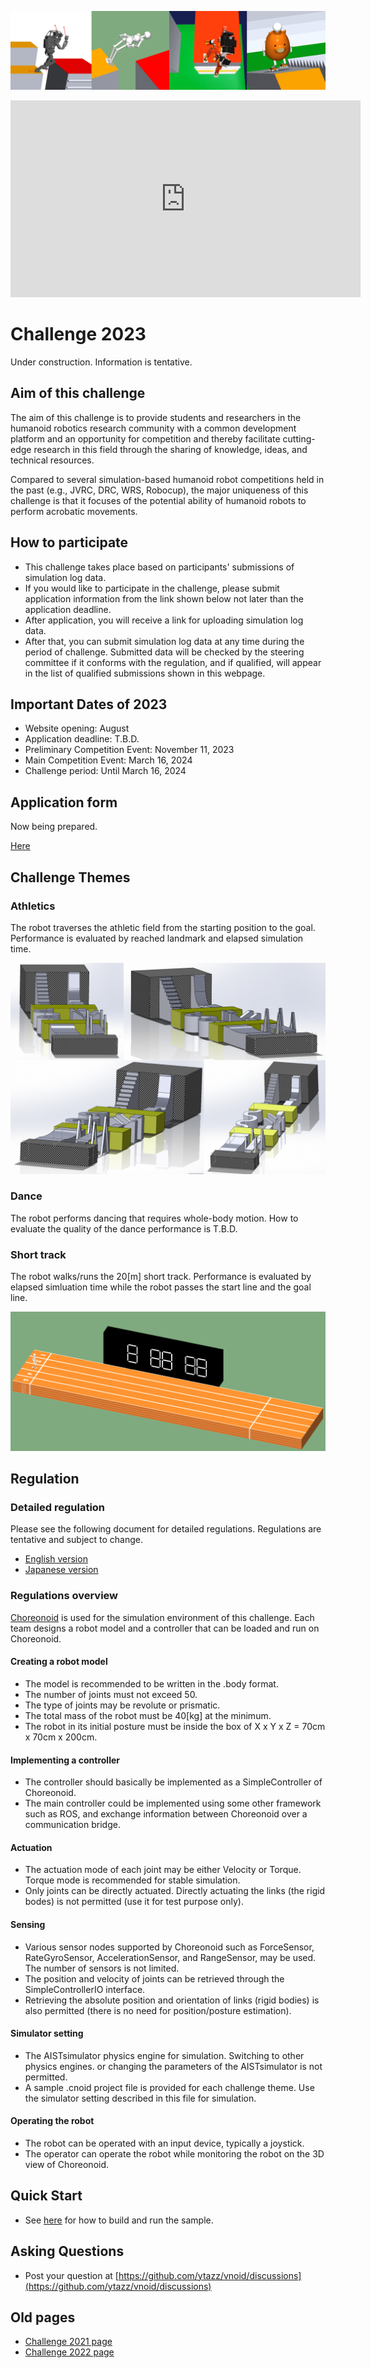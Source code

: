 <!--
![top image](fig/robot.png "Top Image")
-->
![top image](fig/hvac2021.png "Top Image")

<iframe width="560" height="315" src="https://www.youtube.com/embed/2xOmlHx2b4U" title="YouTube video player" frameborder="0" allow="accelerometer; autoplay; clipboard-write; encrypted-media; gyroscope; picture-in-picture" allowfullscreen></iframe>

# Challenge 2023

<!--  -->
Under construction. Information is tentative.

## Aim of this challenge

The aim of this challenge is to provide students and researchers in the humanoid robotics research community
 with a common development platform and an opportunity for competition and
 thereby facilitate cutting-edge research in this field
 through the sharing of knowledge, ideas, and technical resources.

Compared to several simulation-based humanoid robot competitions held in the past (e.g., JVRC, DRC, WRS, Robocup),
 the major uniqueness of this challenge is that it focuses of the potential ability of humanoid robots to perform acrobatic movements.

## How to participate

- This challenge takes place based on participants' submissions of simulation log data.
- If you would like to participate in the challenge, please submit application information
  from the link shown below not later than the application deadline.
- After application, you will receive a link for uploading simulation log data.
- After that, you can submit simulation log data at any time during the period of challenge.
  Submitted data will be checked by the steering committee if it conforms with the regulation,
   and if qualified, will appear in the list of qualified submissions shown in this webpage.

## Important Dates of 2023

- Website opening: August
- Application deadline: T.B.D.
- Preliminary Competition Event: November 11, 2023
- Main Competition Event: March 16, 2024
- Challenge period: Until March 16, 2024

## Application form

Now being prepared.

[Here](https://docs.google.com/forms/d/e/1FAIpQLScJD0zL3r_wv2M09Hj_TMIfLwAr0-pc8-OSdCSNlDXvBhAdZg/viewform?usp=sf_link)

<!--
2022
[Here](https://docs.google.com/forms/d/e/1FAIpQLSdFkUbLTEVpoHGqvfrTeW59-84Kaf-RCNaI9FLpQUu1h0EpCQ/viewform?usp=sf_link)
-->

## Challenge Themes

### Athletics

The robot traverses the athletic field from the starting position to the goal.
Performance is evaluated by reached landmark and elapsed simulation time.

![field](fig/field_athletics2023.png "Athletics Field")

### Dance

The robot performs dancing that requires whole-body motion.
How to evaluate the quality of the dance performance is T.B.D.

<!--
- [Results](https://ytazz.github.io/vnoid/results_athletics2022.html)
-->

### Short track

The robot walks/runs the 20[m] short track.
Performance is evaluated by elapsed simluation time while the robot passes the start line and the goal line.

![field](fig/field_shorttrack2022.png "Short-track Field")

<!--
- [Results](https://ytazz.github.io/vnoid/results_shorttrack2022.html)
-->

<!--
### Free-style performance

The robot performs something extraordinary.
How to evaluate the quality of free-tyle performance is T.B.D.

![field](fig/field_performance2022.png "Free-style Performance Field")
-->

## Regulation

### Detailed regulation

Please see the following document for detailed regulations.
Regulations are tentative and subject to change.
- [English version](https://docs.google.com/document/d/1IByD9HIQXkZe2DvtmmWsXEv41ggnn6dhuJRX_RMjAMU/edit?usp=sharing)
- [Japanese version](https://docs.google.com/document/d/1ogiDxNIxWfxW_FQZx8znWPebEcD6XJPvIECpy_ovViE/edit?usp=sharing)

### Regulations overview

[Choreonoid](https://www.choreonoid.org/) is used for the simulation environment of this challenge.
Each team designs a robot model and a controller that can be loaded and run on Choreonoid.

#### Creating a robot model

- The model is recommended to be written in the .body format.
- The number of joints must not exceed 50.
- The type of joints may be revolute or prismatic.
- The total mass of the robot must be 40[kg] at the minimum.
- The robot in its initial posture must be inside the box of X x Y x Z = 70cm x 70cm x 200cm.

#### Implementing a controller

- The controller should basically be implemented as a SimpleController of Choreonoid.
- The main controller could be implemented using some other framework such as ROS,
  and exchange information between Choreonoid over a communication bridge.

#### Actuation
- The actuation mode of each joint may be either Velocity or Torque.
  Torque mode is recommended for stable simulation.
- Only joints can be directly actuated.
  Directly actuating the links (the rigid bodes) is not permitted (use it for test purpose only).
  
#### Sensing
- Various sensor nodes supported by Choreonoid such as ForceSensor, RateGyroSensor, AccelerationSensor, and RangeSensor, may be used.
  The number of sensors is not limited.
- The position and velocity of joints can be retrieved through the SimpleControllerIO interface.
- Retrieving the absolute position and orientation of links (rigid bodies) is also permitted
  (there is no need for position/posture estimation).

#### Simulator setting
- The AISTsimulator physics engine for simulation.
  Switching to other physics engines. or changing the parameters of the AISTsimulator is not permitted.
- A sample .cnoid project file is provided for each challenge theme.
  Use the simulator setting described in this file for simulation.

#### Operating the robot
- The robot can be operated with an input device, typically a joystick.
- The operator can operate the robot while monitoring the robot on the 3D view of Choreonoid.


## Quick Start
- See [here](https://ytazz.github.io/vnoid/build_sample_2022.html) for how to build and run the sample.

## Asking Questions
- Post your question at [https://github.com/ytazz/vnoid/discussions](https://github.com/ytazz/vnoid/discussions)

## Old pages
- [Challenge 2021 page](https://ytazz.github.io/vnoid/index2021.html)
- [Challenge 2022 page](https://ytazz.github.io/vnoid/index2022.html)
